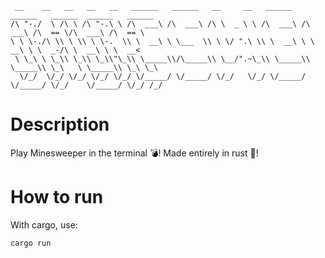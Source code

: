 ```
 __    __   __   __   __   ______   ______   __     __   ______   ______   ______  ______   ______
/\ "-./  \ /\ \ /\ "-.\ \ /\  ___\ /\  ___\ /\ \  _ \ \ /\  ___\ /\  ___\ /\  == \/\  ___\ /\  == \
\ \ \-./\ \\ \ \\ \ \-.  \\ \  __\ \ \___  \\ \ \/ ".\ \\ \  __\ \ \  __\ \ \  _-/\ \  __\ \ \  __<
 \ \_\ \ \_\\ \_\\ \_\\"\_\\ \_____\\/\_____\\ \__/".~\_\\ \_____\\ \_____\\ \_\   \ \_____\\ \_\ \_\
  \/_/  \/_/ \/_/ \/_/ \/_/ \/_____/ \/_____/ \/_/   \/_/ \/_____/ \/_____/ \/_/    \/_____/ \/_/ /_/  
```
# Description
Play Minesweeper in the terminal 💣! Made entirely in rust 🦀!

# How to run
With cargo, use:
```
cargo run
```
